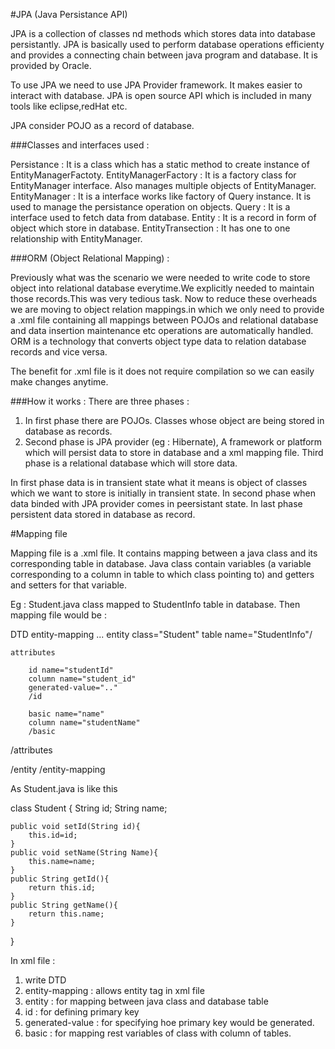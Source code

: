 #JPA (Java Persistance API)

JPA is a collection of classes nd methods which stores data into database persistantly. JPA is basically used to perform database operations efficienty and provides a connecting chain between java program and database. It is provided by Oracle.

To use JPA we need to use JPA Provider framework. It makes easier to interact with database.
JPA is open source API which is included in many tools like eclipse,redHat etc.

JPA consider POJO as a record of database.

###Classes and interfaces used :

Persistance : It is a class which has a static method to create instance of EntityManagerFactoty.
EntityManagerFactory : It is a factory class for EntityManager interface. Also manages multiple objects of EntityManager.
EntityManager :  It is a interface works like factory of Query instance. It is used to manage the persistance operation on objects.
Query : It is a interface used to fetch data from database.
Entity  : It is a record in form of object which store in database.
EntityTransection : It has one to one relationship with EntityManager. 

###ORM (Object Relational Mapping) : 

Previously what was the scenario we were needed to write code to store object into relational database everytime.We explicitly needed to maintain those records.This was very tedious task.
Now to reduce these overheads we are moving to object relation mappings.in which we only need to provide a .xml file containing all mappings between POJOs and relational database and data insertion maintenance etc operations are automatically handled.
ORM is a technology that converts object type data to relation database records and vice versa.

The benefit for .xml file is it does not require compilation so we can easily make changes anytime.

###How it works :
There are three phases : 
1. In first phase there are POJOs. Classes whose object are being stored in database as records.
2. Second phase is JPA provider (eg : Hibernate), A framework or platform which will persist data to store in database and a xml mapping file.
Third phase is a relational database which will store data.

In first phase data is in transient state what it means is object of classes which we want to store is initially in transient state.
In second phase when data binded with JPA provider comes in peersistant state.
In last phase persistent data stored in database as  record.

#Mapping file

Mapping file is a .xml file. It contains mapping between a java class and its corresponding table in database.
Java class contain variables (a variable corresponding to a column in table to which class pointing to) and getters and setters for that variable.

Eg : Student.java class mapped to StudentInfo table in database. Then mapping file would be : 

DTD
entity-mapping ...
entity class="Student"
	table name="StudentInfo"/
	
	attributes
		
		id name="studentId"
		column name="student_id"
		generated-value=".."
		/id
		
		basic name="name"
		column name="studentName"
		/basic
		
/attributes

/entity
/entity-mapping


As Student.java is like this

class Student {
	String id;
	String name;
	
	public void setId(String id){
		this.id=id;
	}
	public void setName(String Name){
		this.name=name;
	}
	public String getId(){
		return this.id;
	}
	public String getName(){
		return this.name;
	}
}


In xml file : 
1. write DTD
2. entity-mapping : allows entity tag in xml file
3. entity : for mapping between java class and database table
4. id : for defining primary key
5. generated-value : for specifying hoe primary key would be generated.
6. basic : for mapping rest variables of class with column of tables.
